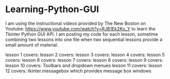 # Learning-Python-GUI
I am using the instructional videos provided by The New Boston on Youtube: https://www.youtube.com/watch?v=RJB1Ek2Ko_Y to learn the Tkinter
Python GUI API. I am posting my code for each lesson, sometime combining two lessons into one file when two sequential lessons provide a 
small amount of material.

lesson 1 covers:
lesson 2 covers:
lesson 3 covers:
lesson 4 covers:
lesson 5 covers:
lesson 6 covers:
lesson 7 covers:
lesson 8 covers:
lesson 9 covers:
lesson 10 covers: Toolbars and dropdown menues
lesson 11 covers:
lesson 12 covers: tkinter.messagebox which provides message box windows

